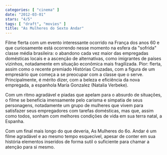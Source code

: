 ```yaml
---
categories: [ "cinema" ]
date: "2012-03-01"
stars: "4/5"
tags: [ "draft", "movies" ]
title: "As Mulheres do Sexto Andar"
---
```

Filme flerta com um evento interessante ocorrido na França dos anos
60 e que curiosamente está ocorrendo nesse momento na esfera da
"sofrida" classe média brasileira: o abandono cada vez maior das
empregadas domésticas locais e a ascenção de alternativas, como
imigrantes de países vizinhos, notadamente em situação econômica
mais fragilizada. Pior: flerta, assim como o recente premiado Histórias
Cruzadas, com a figura de um empresário que começa a se preocupar com
a classe que o serve. Principalmente, é mérito dizer, com a beleza
e eficiência da nova empregada, a espanhola María Gonzalez (Natalia
Verbeke).

Com um ritmo agradável e piadas que apelam para o absurdo de situações,
o filme se beneficia imensamente pelo carisma e simpatia de seus
personagens, notadamente um grupo de mulheres que vivem para satisfazer
seus empregadores com tarefas domésticas, mas que, assim como todos,
sonham com melhores condições de vida em sua terra natal, a Espanha.

Com um final mais longo do que deveria, As Mulheres do 6o. Andar é um
filme agradável e ao mesmo tempo esquecível, apesar de conter em sua
história elementos inseridos de forma sutil o suficiente para chamar
a atenção para si mesmo.

